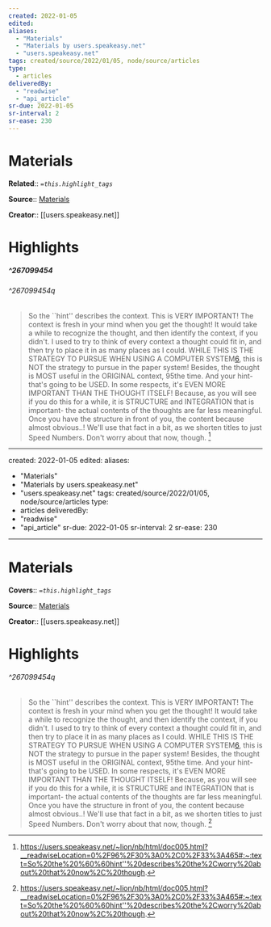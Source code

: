 ```yaml
---
created: 2022-01-05
edited:
aliases:
  - "Materials"
  - "Materials by users.speakeasy.net"
  - "users.speakeasy.net"
tags: created/source/2022/01/05, node/source/articles
type: 
  - articles
deliveredBy: 
  - "readwise"
  - "api_article"
sr-due: 2022-01-05
sr-interval: 2
sr-ease: 230
---
```

# Materials

**Related**:: 
*`=this.highlight_tags`*

**Source**:: [Materials](https://users.speakeasy.net/~lion/nb/html/doc005.html)

**Creator**:: [[users.speakeasy.net]]

# Highlights
##### ^267099454

  


###### ^267099454q

> So the ``hint'' describes the context. This is VERY IMPORTANT!
> The context is fresh in your mind when you get the thought! It would take a while to recognize the thought, and then identify the context, if you didn't.
> I used to try to think of every context a thought could fit in, and then try to place it in as many places as I could. WHILE THIS IS THE STRATEGY TO PURSUE WHEN USING A COMPUTER SYSTEM[6](https://users.speakeasy.net/~lion/nb/html/doc005.html/footnotes.html\#000006), this is NOT the strategy to pursue in the paper system!
> Besides, the thought is MOST useful in the ORIGINAL context, 95the time.
> And your hint- that's going to be USED. In some respects, it's EVEN MORE IMPORTANT THAN THE THOUGHT ITSELF! Because, as you will see if you do this for a while, it is STRUCTURE and INTEGRATION that is important- the actual contents of the thoughts are far less meaningful. Once you have the structure in front of you, the content because almost obvious..! We'll use that fact in a bit, as we shorten titles to just Speed Numbers. Don't worry about that now, though. 
  [^267099454]

[^267099454]: https://users.speakeasy.net/~lion/nb/html/doc005.html?__readwiseLocation=0%2F96%2F30%3A0%2C0%2F33%3A465#:~:text=So%20the%20%60%60hint''%20describes%20the%2Cworry%20about%20that%20now%2C%20though.

---
created: 2022-01-05
edited:
aliases:
  - "Materials"
  - "Materials by users.speakeasy.net"
  - "users.speakeasy.net"
tags: created/source/2022/01/05, node/source/articles
type: 
  - articles
deliveredBy: 
  - "readwise"
  - "api_article"
sr-due: 2022-01-05
sr-interval: 2
sr-ease: 230
---
# Materials

**Covers**:: 
*`=this.highlight_tags`*

**Source**:: [Materials](https://users.speakeasy.net/~lion/nb/html/doc005.html)

**Creator**:: [[users.speakeasy.net]]

# Highlights



###### ^267099454q

> So the ``hint'' describes the context. This is VERY IMPORTANT!
> The context is fresh in your mind when you get the thought! It would take a while to recognize the thought, and then identify the context, if you didn't.
> I used to try to think of every context a thought could fit in, and then try to place it in as many places as I could. WHILE THIS IS THE STRATEGY TO PURSUE WHEN USING A COMPUTER SYSTEM[6](https://users.speakeasy.net/~lion/nb/html/doc005.html/footnotes.html\#000006), this is NOT the strategy to pursue in the paper system!
> Besides, the thought is MOST useful in the ORIGINAL context, 95the time.
> And your hint- that's going to be USED. In some respects, it's EVEN MORE IMPORTANT THAN THE THOUGHT ITSELF! Because, as you will see if you do this for a while, it is STRUCTURE and INTEGRATION that is important- the actual contents of the thoughts are far less meaningful. Once you have the structure in front of you, the content because almost obvious..! We'll use that fact in a bit, as we shorten titles to just Speed Numbers. Don't worry about that now, though. 
  [^267099454]

[^267099454]: https://users.speakeasy.net/~lion/nb/html/doc005.html?__readwiseLocation=0%2F96%2F30%3A0%2C0%2F33%3A465#:~:text=So%20the%20%60%60hint''%20describes%20the%2Cworry%20about%20that%20now%2C%20though.

